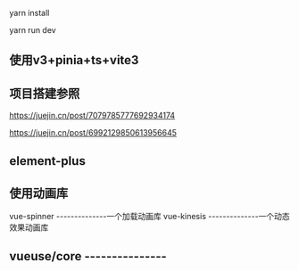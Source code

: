 yarn install

yarn run dev

## 使用v3+pinia+ts+vite3

## 项目搭建参照 
   https://juejin.cn/post/7079785777692934174
   
   https://juejin.cn/post/6992129850613956645

## element-plus

## 使用动画库
   vue-spinner   --------------一个加载动画库
   vue-kinesis   --------------一个动态效果动画库
   

## vueuse/core   ---------------